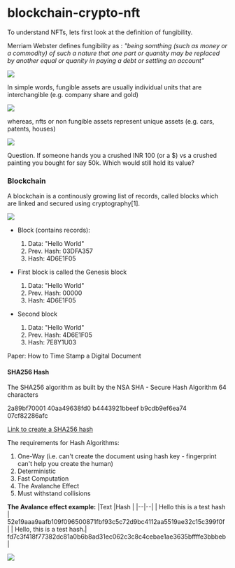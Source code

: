 # blockchain-crypto-nft

To understand NFTs, lets first look at the definition of fungibility. 

Merriam Webster defines fungibility as : _"being somthing (such as money or a commodity) of such a nature that one part or quantity may be replaced by another equal or quanity in paying a debt or settling an account"_

![](https://cdn.vox-cdn.com/thumbor/SiIyeqmKIJGcOJccz94pHgwmgvQ=/0x0:1400x1400/1200x800/filters:focal(588x588:812x812):no_upscale()/cdn.vox-cdn.com/uploads/chorus_image/image/68837730/poptart1redrainbowfix_1.0.gif)

In simple words, fungible assets are usually individual units that are interchangible (e.g. company share and gold)

![](https://media0.giphy.com/media/hXIyHHRdXfi0jz7BMX/200.gif)

whereas, nfts or non fungible assets represent unique assets (e.g. cars, patents, houses)

![](https://c.tenor.com/2gezOJJmFeMAAAAC/art-nft.gif)


Question. If someone hands you a crushed INR 100 (or a $) vs a crushed painting you bought for say 50k. Which would still hold its value?  


### Blockchain
A blockchain is a continously growing list of records, called blocks which are linked and secured using cryptography[1]. 

![](https://www.edureka.co/blog/wp-content/uploads/2018/01/Blockchain-Blockchain-Technology-Edureka.gif)

- Block (contains records): 
    1. Data: "Hello World"
    2. Prev. Hash: 03DFA357
    3. Hash: 4D6E1F05

- First block is called the Genesis block
    1. Data: "Hello World"
    2. Prev. Hash: 00000
    3. Hash: 4D6E1F05

- Second block     
    1. Data: "Hello World"
    2. Prev. Hash: 4D6E1F05
    3. Hash: 7E8Y1U03

Paper: How to Time Stamp a Digital Document

#### SHA256 Hash
The SHA256 algorithm as built by the NSA
SHA - Secure Hash Algorithm
64 characters 

2a89bf70001
40aa49638fd0
b4443921bbeef
b9cdb9ef6ea74
07cf82286afc

[Link to create a SHA256 hash](https://tools.superdatascience.com/blockchain/hash/)

The requirements for Hash Algorithms:
1. One-Way (i.e. can't create the document using hash key - fingerprint can't help you create the human)
2. Deterministic 
3. Fast Computation 
4. The Avalanche Effect 
5. Must withstand collisions

__The Avalance effect example:__ 
|Text |Hash |
|--|--|
| Hello this is a test hash | 52e19aaa9aafb109f096500871fbf93c5c72d9bc4112aa5519ae32c15c399f0f |
| Hello, this is a test hash.| fd7c3f418f77382dc81a0b6b8ad31ec062c3c8c4cebae1ae3635bffffe3bbbeb |

![](https://i.gzn.jp/img/2020/05/14/sha-256-animation/190_m.gif)

